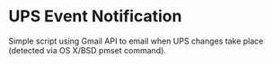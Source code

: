 # UPS Event Notification

Simple script using Gmail API to email when UPS changes take place (detected via OS X/BSD pmset command).
